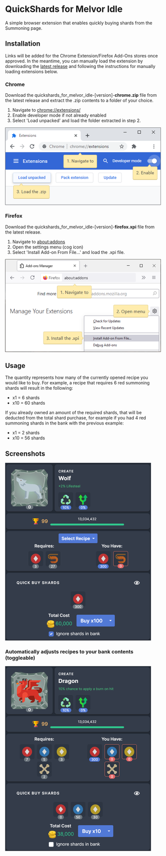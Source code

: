 # QuickShards for Melvor Idle
A simple browser extension that enables quickly buying shards from the Summoning page.

## Installation
Links will be added for the Chrome Extension/Firefox Add-Ons stores once approved. In the meantime, you can manually load the extension by downloading the [latest release](https://github.com/ChaseStrackbein/melvor-idle-quickshards/releases/latest) and following the instructions for manually loading extensions below.

### Chrome
Download the quickshards_for_melvor_idle-\[version\]-**chrome.zip** file from the latest release and extract the .zip contents to a folder of your choice.
1. Navigate to [chrome://extensions/](chrome://extensions/)
2. Enable developer mode if not already enabled
3. Select 'Load unpacked' and load the folder extracted in step 2.

![Chrome installation instructions](Media/chrome-install.png)

### Firefox
Download the quickshards_for_melvor_idle-\[version\]-**firefox.xpi** file from the latest release.
1. Navigate to [about:addons](about:addons)
2. Open the settings menu (cog icon)
3. Select 'Install Add-on From File...' and load the .xpi file.

![Firefox installation instructions](Media/firefox-install.png)

## Usage
The quantity represents how many of the currently opened recipe you would like to buy. For example, a recipe that requires 6 red summoning shards will result in the following:
* x1 = 6 shards
* x10 = 60 shards

If you already owned an amount of the required shards, that will be deducted from the total shard purchase, for example if you had 4 red summoning shards in the bank with the previous example:
* x1 = 2 shards
* x10 = 56 shards

## Screenshots
![Screenshot of QuickShards](Media/example1.png)

### Automatically adjusts recipes to your bank contents (toggleable)
![Another screenshot of QuickShards](Media/example2.png)